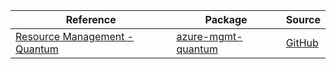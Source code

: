 | Reference | Package | Source |
|---|---|---|
|[Resource Management - Quantum](mgmt-quantum-readme.md)|[azure-mgmt-quantum](https://pypi.org/project/azure-mgmt-quantum)|[GitHub](https://github.com/Azure/azure-sdk-for-python/blob/main/sdk/quantum/azure-mgmt-quantum)|
